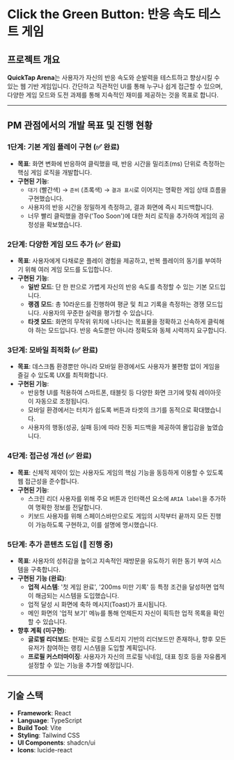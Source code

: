 # Click the Green Button: 반응 속도 테스트 게임

## 프로젝트 개요

**QuickTap Arena**는 사용자가 자신의 반응 속도와 순발력을 테스트하고 향상시킬 수 있는 웹 기반 게임입니다. 간단하고 직관적인 UI를 통해 누구나 쉽게 접근할 수 있으며, 다양한 게임 모드와 도전 과제를 통해 지속적인 재미를 제공하는 것을 목표로 합니다.

---

## PM 관점에서의 개발 목표 및 진행 현황

### 1단계: 기본 게임 플레이 구현 (✅ 완료)

- **목표**: 화면 변화에 반응하여 클릭했을 때, 반응 시간을 밀리초(ms) 단위로 측정하는 핵심 게임 로직을 개발합니다.
- **구현된 기능**:
  - `대기` (빨간색) → `준비` (초록색) → `결과 표시`로 이어지는 명확한 게임 상태 흐름을 구현했습니다.
  - 사용자의 반응 시간을 정밀하게 측정하고, 결과 화면에 즉시 피드백합니다.
  - 너무 빨리 클릭했을 경우('Too Soon')에 대한 처리 로직을 추가하여 게임의 공정성을 확보했습니다.

### 2단계: 다양한 게임 모드 추가 (✅ 완료)

- **목표**: 사용자에게 다채로운 플레이 경험을 제공하고, 반복 플레이의 동기를 부여하기 위해 여러 게임 모드를 도입합니다.
- **구현된 기능**:
  - **일반 모드**: 단 한 판으로 가볍게 자신의 반응 속도를 측정할 수 있는 기본 모드입니다.
  - **랭겜 모드**: 총 10라운드를 진행하여 평균 및 최고 기록을 측정하는 경쟁 모드입니다. 사용자의 꾸준한 실력을 평가할 수 있습니다.
  - **타겟 모드**: 화면의 무작위 위치에 나타나는 목표물을 정확하고 신속하게 클릭해야 하는 모드입니다. 반응 속도뿐만 아니라 정확도와 동체 시력까지 요구합니다.

### 3단계: 모바일 최적화 (✅ 완료)

- **목표**: 데스크톱 환경뿐만 아니라 모바일 환경에서도 사용자가 불편함 없이 게임을 즐길 수 있도록 UX를 최적화합니다.
- **구현된 기능**:
  - 반응형 UI를 적용하여 스마트폰, 태블릿 등 다양한 화면 크기에 맞춰 레이아웃이 자동으로 조정됩니다.
  - 모바일 환경에서는 터치가 쉽도록 버튼과 타겟의 크기를 동적으로 확대했습니다.
  - 사용자의 행동(성공, 실패 등)에 따라 진동 피드백을 제공하여 몰입감을 높였습니다.

### 4단계: 접근성 개선 (✅ 완료)

- **목표**: 신체적 제약이 있는 사용자도 게임의 핵심 기능을 동등하게 이용할 수 있도록 웹 접근성을 준수합니다.
- **구현된 기능**:
  - 스크린 리더 사용자를 위해 주요 버튼과 인터랙션 요소에 `ARIA label`을 추가하여 명확한 정보를 전달합니다.
  - 키보드 사용자를 위해 스페이스바만으로도 게임의 시작부터 끝까지 모든 진행이 가능하도록 구현하고, 이를 설명에 명시했습니다.

### 5단계: 추가 콘텐츠 도입 (🏃 진행 중)

- **목표**: 사용자의 성취감을 높이고 지속적인 재방문을 유도하기 위한 동기 부여 시스템을 구축합니다.
- **구현된 기능 (완료)**:
  - **업적 시스템**: '첫 게임 완료', '200ms 미만 기록' 등 특정 조건을 달성하면 업적이 해금되는 시스템을 도입했습니다.
  - 업적 달성 시 화면에 축하 메시지(Toast)가 표시됩니다.
  - 메인 화면의 '업적 보기' 메뉴를 통해 언제든지 자신이 획득한 업적 목록을 확인할 수 있습니다.
- **향후 계획 (미구현)**:
  - **글로벌 리더보드**: 현재는 로컬 스토리지 기반의 리더보드만 존재하나, 향후 모든 유저가 참여하는 랭킹 시스템을 도입할 계획입니다.
  - **프로필 커스터마이징**: 사용자가 자신의 프로필 닉네임, 대표 칭호 등을 자유롭게 설정할 수 있는 기능을 추가할 예정입니다.

---

## 기술 스택

- **Framework**: React
- **Language**: TypeScript
- **Build Tool**: Vite
- **Styling**: Tailwind CSS
- **UI Components**: shadcn/ui
- **Icons**: lucide-react
